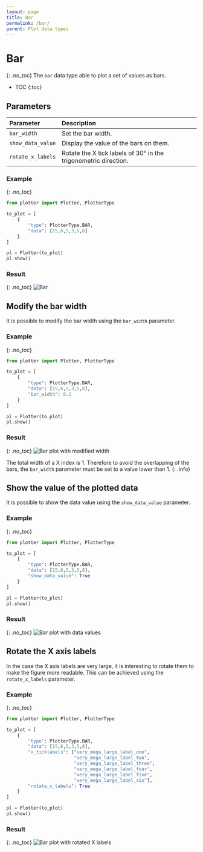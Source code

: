 ```yaml
---
layout: page
title: Bar
permalink: /bar/
parent: Plot data types
---
```

# Bar
{: .no_toc}
The `bar` data type able to plot a set of values as bars.

- TOC
{:toc}

## Parameters

| Parameter         | Description                                                     |
| :-----            | :------                                                         |
| `bar_width`       | Set the bar width.                                              |
| `show_data_value` | Display the value of the bars on them.                          |
| `rotate_x_labels` | Rotate the X tick labels of 30° in the trigonometric direction. |

### Example
{: .no_toc}
```python
from plotter import Plotter, PlotterType

to_plot = [
    {
        "type": PlotterType.BAR,
        "data": [15,6,5,3,5,8]
    }
]

pl = Plotter(to_plot)
pl.show()
```

### Result
{: .no_toc}
![Bar](/img/bar.png)

## Modify the bar width
It is possible to modify the bar width using the `bar_width` parameter.

### Example
{: .no_toc}
```python
from plotter import Plotter, PlotterType

to_plot = [
    {
        "type": PlotterType.BAR,
        "data": [15,6,5,3,5,8],
        "bar_width": 0.2
    }
]

pl = Plotter(to_plot)
pl.show()
```

### Result
{: .no_toc}
![Bar plot with modified width](/img/bar_width.png)

The total width of a X index is 1. Therefore to avoid the overlapping of the
bars, the `bar_width` parameter must be set to a value lower than 1.
{: .info}

## Show the value of the plotted data
It is possible to show the data value using the `show_data_value` parameter.

### Example
{: .no_toc}
```python
from plotter import Plotter, PlotterType

to_plot = [
    {
        "type": PlotterType.BAR,
        "data": [15,6,5,3,5,8],
        "show_data_value": True
    }
]

pl = Plotter(to_plot)
pl.show()
```

### Result
{: .no_toc}
![Bar plot with data values](/img/bar_data_val.png)

## Rotate the X axis labels
In the case the X axis labels are very large, it is interesting to rotate them
to make the figure more readable. This can be achieved using the
`rotate_x_labels` parameter.

### Example
{: .no_toc}
```python
from plotter import Plotter, PlotterType

to_plot = [
    {
        "type": PlotterType.BAR,
        "data": [15,6,5,3,5,8],
        "x_ticklabels": ["very_mega_large_label_one",
                         "very_mega_large_label_two",
                         "very_mega_large_label_three",
                         "very_mega_large_label_four",
                         "very_mega_large_label_five",
                         "very_mega_large_label_six"],
        "rotate_x_labels": True
    }
]

pl = Plotter(to_plot)
pl.show()
```

### Result
{: .no_toc}
![Bar plot with rotated X labels](/img/bar_rotate_labels.png)

